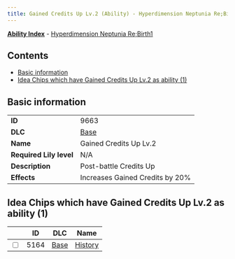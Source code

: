 ```yaml
---
title: Gained Credits Up Lv.2 (Ability) - Hyperdimension Neptunia Re;Birth1
---
```


[**Ability Index**](/neptunia/rb1/ability/index.html) - [Hyperdimension Neptunia Re;Birth1](/neptunia/rb1)

## Contents

- [Basic information](#basic-information)
- [Idea Chips which have Gained Credits Up Lv.2 as ability (1)](#idea-chips-which-have-gained-credits-up-lv2-as-ability-1)

## Basic information

|   |   |
| -- | -- |
| **ID** | 9663 |
| **DLC** | [Base](/neptunia/rb1/dlc/1-base.html) |
| **Name** | Gained Credits Up Lv.2 |
| **Required Lily level** | N/A |
| **Description** | Post-battle Credits Up |
| **Effects** | Increases Gained Credits by 20% |


## Idea Chips which have Gained Credits Up Lv.2 as ability (1)

|    | ID | DLC | Name |
| -- | -- | --- | ---- |
| <input type="checkbox" id="rb1-item-1-5164" class="trackbox" /> | 5164 | [Base](/neptunia/rb1/dlc/1-base.html) | [History](/neptunia/rb1/item/1-5164-history.html) |
